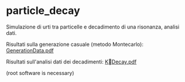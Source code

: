 # particle_decay
Simulazione di urti tra particelle e decadimento di una risonanza, analisi dati.

Risultati sulla generazione casuale (metodo Montecarlo):
[GenerationData.pdf](https://github.com/splensplenis/particle_decay/files/10714216/GenerationData.pdf)

Risultati sull'analisi dati dei decadimenti:
[KDecay.pdf](https://github.com/splensplenis/particle_decay/files/10714218/K.Decay.pdf)

(root software is necessary)
